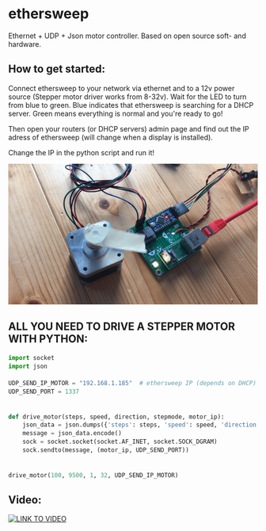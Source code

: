 # ethersweep
Ethernet + UDP + Json motor controller. Based on open source soft- and hardware.


## How to get started:
Connect ethersweep to your network via ethernet and to a 12v power source (Stepper motor driver works from 8-32v). 
Wait for the LED to turn from blue to green. Blue indicates that ethersweep is searching for a DHCP server. Green means everything is normal and you're ready to go!

Then open your routers (or DHCP servers) admin page and find out the IP adress of ethersweep (will change when a display is installed). 

Change the IP in the python script and run it!

![PCB raw B](/img/motor_gif.gif)


## ALL YOU NEED TO DRIVE A STEPPER MOTOR WITH PYTHON:

```python
import socket
import json

UDP_SEND_IP_MOTOR = "192.168.1.185"  # ethersweep IP (depends on DHCP)
UDP_SEND_PORT = 1337


def drive_motor(steps, speed, direction, stepmode, motor_ip):
    json_data = json.dumps({'steps': steps, 'speed': speed, 'direction': direction, 'stepmode': stepmode})
    message = json_data.encode()
    sock = socket.socket(socket.AF_INET, socket.SOCK_DGRAM)
    sock.sendto(message, (motor_ip, UDP_SEND_PORT))


drive_motor(100, 9500, 1, 32, UDP_SEND_IP_MOTOR)
```

## Video:
[![LINK TO VIDEO](https://img.youtube.com/vi/CZqzoTy67dk/0.jpg)](https://www.youtube.com/watch?v=CZqzoTy67dk)

